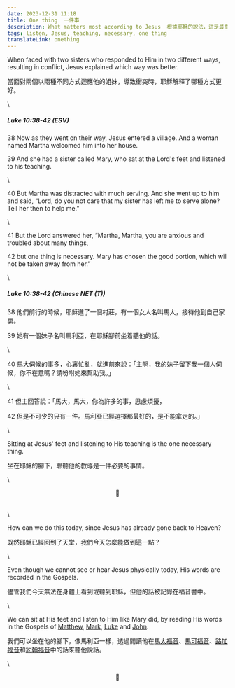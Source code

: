 ```yaml
---
date: 2023-12-31 11:18
title: One thing  一件事
description: What matters most according to Jesus  根據耶穌的說法，這是最重要的
tags: listen, Jesus, teaching, necessary, one thing
translateLink: onething
---
```


When faced with two sisters who responded to Him in two different ways, resulting in conflict, Jesus explained which way was better.

當面對兩個以兩種不同方式迴應他的姐妹，導致衝突時，耶穌解釋了哪種方式更好。

\

##### _Luke 10:38-42 (ESV)_

38 Now as they went on their way, Jesus entered a village. And a woman named Martha welcomed him into her house.

39 And she had a sister called Mary, who sat at the Lord's feet and listened to his teaching.

\

40 But Martha was distracted with much serving. And she went up to him and said, “Lord, do you not care that my sister has left me to serve alone? Tell her then to help me.”

\

41 But the Lord answered her, “Martha, Martha, you are anxious and troubled about many things,

42 but one thing is necessary. Mary has chosen the good portion, which will not be taken away from her.”

\

##### _Luke 10:38-42 (Chinese NET (T))_

38 他們前行的時候，耶穌進了一個村莊，有一個女人名叫馬大，接待他到自己家裏。

39 她有一個妹子名叫馬利亞，在耶穌腳前坐着聽他的話。

\

40 馬大伺候的事多，心裏忙亂，就進前來說：「主啊，我的妹子留下我一個人伺候，你不在意嗎？請吩咐她來幫助我。」

\

41 但主回答說：「馬大，馬大，你為許多的事，思慮煩擾，

42 但是不可少的只有一件。馬利亞已經選擇那最好的，是不能拿走的。」

\

Sitting at Jesus' feet and listening to His teaching is the one necessary thing.

坐在耶穌的腳下，聆聽他的教導是一件必要的事情。

\

<center>💠</center>

\
\

How can we do this today, since Jesus has already gone back to Heaven?

既然耶穌已經回到了天堂，我們今天怎麼能做到這一點？

\

Even though we cannot see or hear Jesus physically today, His words are recorded in the Gospels.

儘管我們今天無法在身體上看到或聽到耶穌，但他的話被記錄在福音書中。

\

We can sit at His feet and listen to Him like Mary did, by reading His words in the Gospels of [Matthew](https://www.stepbible.org/?q=version=NIV|reference=Matt.1&options=LVHXGU), [Mark](https://www.stepbible.org/?q=version=NIV|reference=Mark.1&options=LVHXGU), [Luke](https://www.stepbible.org/?q=version=NIV|reference=Luke.1&options=LVHXGU) and [John](https://www.stepbible.org/?q=version=NIV|reference=John.1&options=LVHXGU).

我們可以坐在他的腳下，像馬利亞一樣，透過閱讀他在[馬太福音](https://www.stepbible.org/?q=version=ChiNCVt|reference=Matt.1&options=LVHXGU)、[馬可福音](https://www.stepbible.org/?q=version=ChiNCVt|reference=Mark.1&options=LVHXGU)、[路加福音](https://www.stepbible.org/?q=version=ChiNCVt|reference=Luke.1&options=LVHXGU)和[約翰福音](https://www.stepbible.org/?q=version=ChiNCVt|reference=John.1&options=LVHXGU)中的話來聽他說話。

\

<center>💠</center>
